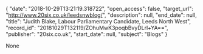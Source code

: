 {
  "date": "2018-10-29T13:21:19.318722", 
  "open_access": false, 
  "target_url": "http://www.20six.co.uk/leedsnwblog/", 
  "description": null, 
  "end_date": null, 
  "title": "Judith Blake, Labour Parliamentary Candidate, Leeds North West", 
  "record_id": "20181029T132119/ZOhuMwK3poqbBvyDLrl+YA==", 
  "publisher": "20six.co.uk", 
  "start_date": null, 
  "subject": "Blogs"
}

None